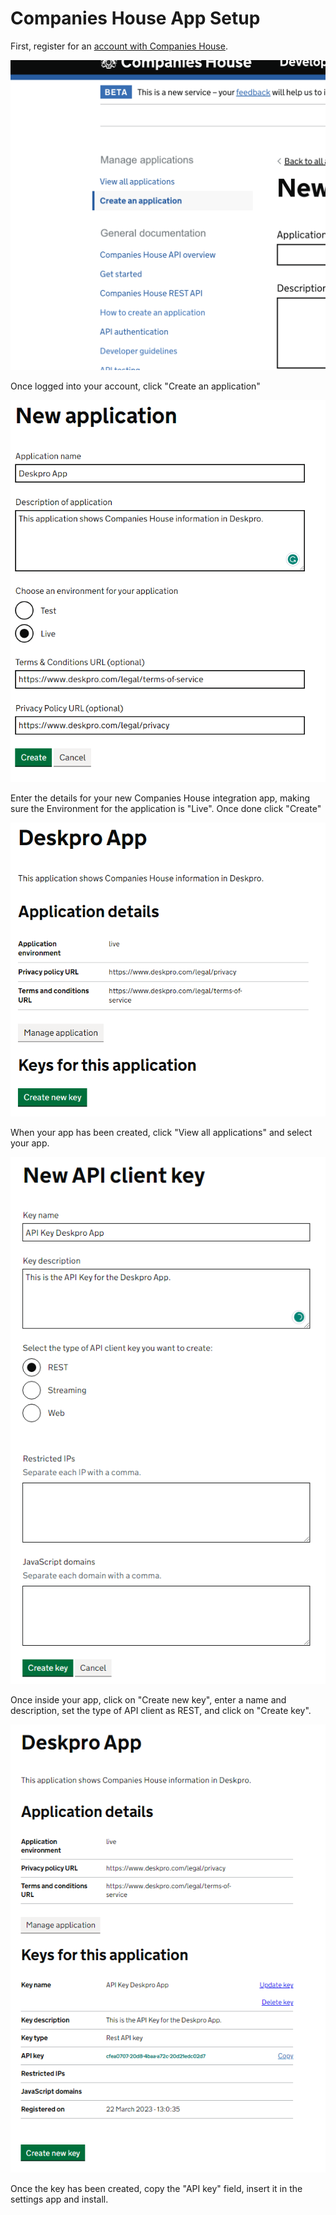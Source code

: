 # Companies House App Setup

First, register for an
[account with Companies House](https://developer.company-information.service.gov.uk/signin).

[![](/docs/img/setup/companies-house-setup-01.png)](/docs/img/setup/companies-house-setup-01.png)

Once logged into your account, click "Create an application"

[![](/docs/img/setup/companies-house-setup-02.png)](/docs/img/setup/companies-house-setup-02.png)

Enter the details for your new Companies House integration app, making sure the
Environment for the application is "Live". Once done click "Create"

[![](/docs/img/setup/companies-house-setup-03.png)](/docs/img/setup/companies-house-setup-03.png)

When your app has been created, click "View all applications" and select your
app.

[![](/docs/img/setup/companies-house-setup-04.png)](/docs/img/setup/companies-house-setup-04.png)

Once inside your app, click on "Create new key", enter a name and description,
set the type of API client as REST, and click on "Create key".

[![](/docs/img/setup/companies-house-setup-05.png)](/docs/img/setup/companies-house-setup-05.png)

Once the key has been created, copy the "API key" field, insert it in the
settings app and install.
